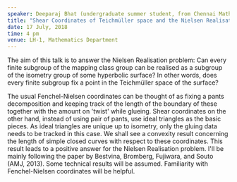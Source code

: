 ```yaml
---
speaker: Deeparaj Bhat (undergraduate summer student, from Chennai Mathematical Institute, Chennai)
title: "Shear Coordinates of Teichmüller space and the Nielsen Realisation problem"
date: 17 July, 2018
time: 4 pm
venue: LH-1, Mathematics Department
---
```


The aim of this talk is to answer the Nielsen Realisation problem: Can every finite subgroup of the mapping class group can be realised as a subgroup of the isometry group of some hyperbolic surface? In other words, does every finite subgroup fix a point in the Teichmüller space of the surface? 

The usual Fenchel-Nielsen coordinates can be thought of as fixing a pants decomposition and keeping track of the length of the boundary of these together with the amount on 'twist' while glueing. Shear coordinates on the other hand, instead of using pair of pants, use ideal triangles as the basic pieces. As ideal triangles are unique up to isometry, only the gluing data needs to be tracked in this case. We shall see a convexity result concerning the length of simple closed curves with respect to these coordinates. This result leads to a positive answer for the Nielsen Realisation problem. I'll be mainly following the paper by Bestvina, Bromberg, Fujiwara, and Souto (AMJ, 2013). Some technical results will be assumed. Familiarity with Fenchel-Nielsen coordinates will be helpful.
